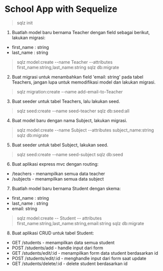 # School App with Sequelize

> sqlz init

1. Buatlah model baru bernama Teacher dengan field sebagai berikut, lakukan migrasi:
  * first_name : string
  * last_name : string
> sqlz model:create --name Teacher --attributes first_name:string,last_name:string
> sqlz db:migrate

2. Buat migrasi  untuk menambahkan field 'email: string' pada tabel Teachers, jangan lupa untuk memodifikasi model dan lakukan migrasi.
> sqlz migration:create --name add-email-to-Teacher

3. Buat seeder untuk tabel Teachers, lalu lakukan seed.
> sqlz seed:create --name seed-teacher
> sqlz db:seed:all

4. Buat model baru dengan nama Subject, lakukan migrasi.
> sqlz model:create --name Subject --attributes subject_name:string
> sqlz db:migrate

5. Buat seeder untuk tabel Subject, lakukan seed.
> sqlz seed:create --name seed-subject
> sqlz db:seed

6. Buat aplikasi express mvc dengan routing:
  * /teachers - menampilkan semua data teacher
  * /subjects - menampilkan semua data subject

7. Buatlah model baru bernama Student dengan skema:
  * first_name : string
  * last_name : string
  * email: string
> sqlz model:create -- Student -- attributes first_name:string,last_name:string,email:string
> sqlz db:migrate

8. Buat aplikasi CRUD untuk tabel Student:
  * GET /students - menampilkan data semua student
  * POST /students/add - handle input dari form
  * GET /students/edit/:id - menampilkan form data student berdasarkan id
  * POST /students/edit/:id - menghandle input dari form saat update
  * GET /students/delete/:id - delete student berdasarkan id